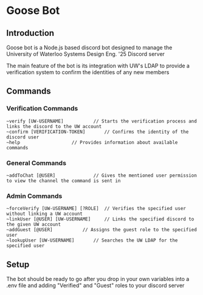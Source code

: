 # Goose Bot

## Introduction
Goose bot is a Node.js based discord bot designed to manage the University of Waterloo Systems Design Eng. '25 Discord server

The main feature of the bot is its integration with UW's LDAP to provide a verification system to confirm the identities of any new members

## Commands
### Verification Commands
```
~verify [UW-USERNAME]			// Starts the verification process and links the discord to the UW account
~confirm [VERIFICATION-TOKEN]		// Confirms the identity of the discord user
~help					// Provides information about available commands
```

### General Commands
```
~addToChat [@USER]              // Gives the mentioned user permission to view the channel the command is sent in
```


### Admin Commands
```
~forceVerify [UW-USERNAME] [?ROLE]	// Verifies the specified user without linking a UW account
~linkUser [@USER] [UW-USERNAME]     // Links the specified discord to the given UW account
~addGuest [@USER]			// Assigns the guest role to the specified user
~lookupUser [UW-USERNAME]		// Searches the UW LDAP for the specified user
```


## Setup
The bot should be ready to go after you drop in your own variables into a .env file and adding "Verified" and "Guest" roles to your discord server
